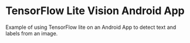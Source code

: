 # TensorFlow Lite Vision Android App
Example of using TensorFlow lite on an Android App to detect text and labels from an image.
